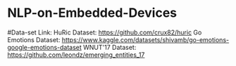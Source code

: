 # NLP-on-Embedded-Devices
#Data-set Link: 
HuRic Dataset: https://github.com/crux82/huric
Go Emotions Dataset: https://www.kaggle.com/datasets/shivamb/go-emotions-google-emotions-dataset
WNUT'17 Dataset: https://github.com/leondz/emerging_entities_17

